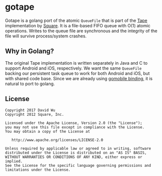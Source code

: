gotape
======

Gotape is a golang port of the atomic `QueueFile` that is part of the [Tape][1]
implementation by [Square][2].  It is a file-based FIFO queue with O(1) atomic
operations.  Writes to the queue file are synchronous and the integrity of the
file will survive process/system crashes.


Why in Golang?
--------------

The original Tape implementation is written separately in Java and C to support
Android and iOS, respectively.  We want the same `QueueFile` backing our
persistent task queue to work for both Android and iOS, but with shared code
base.  Since we are already using [gomobile binding][3], it is natural to port
to golang.


License
-------

    Copyright 2017 David Wu
    Copyright 2012 Square, Inc.

    Licensed under the Apache License, Version 2.0 (the "License");
    you may not use this file except in compliance with the License.
    You may obtain a copy of the License at

       http://www.apache.org/licenses/LICENSE-2.0

    Unless required by applicable law or agreed to in writing, software
    distributed under the License is distributed on an "AS IS" BASIS,
    WITHOUT WARRANTIES OR CONDITIONS OF ANY KIND, either express or implied.
    See the License for the specific language governing permissions and
    limitations under the License.



[1]: https://github.com/square/tape
[2]: https://squareup.com
[3]: https://godoc.org/golang.org/x/mobile/cmd/gobind
